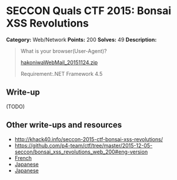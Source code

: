 # SECCON Quals CTF 2015: Bonsai XSS Revolutions

**Category:** Web/Network
**Points:** 200
**Solves:** 49
**Description:**

> What is your browser(User-Agent)?
> 
> [hakoniwaWebMail_20151124.zip](./hakoniwaWebMail_20151124.zip) 
> 
> Requirement:.NET Framework 4.5 


## Write-up

(TODO)

## Other write-ups and resources

* <http://khack40.info/seccon-2015-ctf-bonsai-xss-revolutions/>
* <https://github.com/p4-team/ctf/tree/master/2015-12-05-seccon/bonsai_xss_revolutions_web_200#eng-version>
* [French](http://khack40.info/seccon-2015-ctf-bonsai-xss-revolutions/)
* [Japanese](http://www.lac.co.jp/blog/category/security/201512072.html)
* [Japanese](https://hackmd.io/s/41cPiYiEl)
